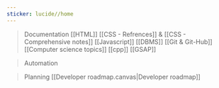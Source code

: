 ```yaml
---
sticker: lucide//home
---
```

> Documentation 
> [[HTML]]
> [[CSS - Refrences]] & [[CSS - Comprehensive notes]]
> [[Javascript]]
> [[DBMS]]
> [[Git & Git-Hub]]
> [[Computer science topics]]
> [[cpp]]
> [[GSAP]]

> Automation 

> Planning
> [[Developer roadmap.canvas|Developer roadmap]]
